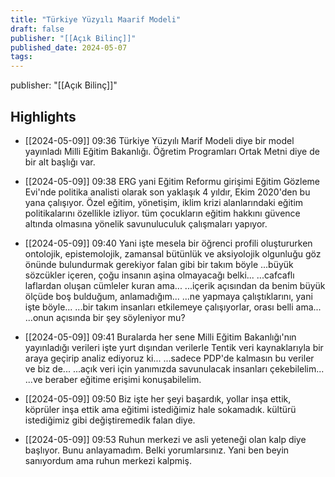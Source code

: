 ```yaml
---
title: "Türkiye Yüzyılı Maarif Modeli"
draft: false
publisher: "[[Açık Bilinç]]"
published_date: 2024-05-07
tags:
---
```

publisher: "[[Açık Bilinç]]"


## Highlights
* [[2024-05-09]] 09:36  Türkiye Yüzyılı Marif Modeli diye bir model yayınladı Milli Eğitim Bakanlığı. Öğretim Programları Ortak Metni diye de bir alt başlığı var.

* [[2024-05-09]] 09:38  ERG yani Eğitim Reformu girişimi Eğitim Gözleme Evi'nde politika analisti olarak son yaklaşık 4 yıldır, Ekim 2020'den bu yana çalışıyor. Özel eğitim, yönetişim, iklim krizi alanlarındaki eğitim politikalarını özellikle izliyor. tüm çocukların eğitim hakkını güvence altında olmasına yönelik savunuluculuk çalışmaları yapıyor.

* [[2024-05-09]] 09:40  Yani işte mesela bir öğrenci profili oluştururken ontolojik, epistemolojik, zamansal bütünlük ve aksiyolojik olgunluğu göz önünde bulundurmak gerekiyor falan gibi bir takım böyle ...büyük sözcükler içeren, çoğu insanın aşina olmayacağı belki... ...cafcaflı laflardan oluşan cümleler kuran ama... ...içerik açısından da benim büyük ölçüde boş bulduğum, anlamadığım... ...ne yapmaya çalıştıklarını, yani işte böyle... ...bir takım insanları etkilemeye çalışıyorlar, orası belli ama... ...onun açısında bir şey söyleniyor mu?

* [[2024-05-09]] 09:41  Buralarda her sene Milli Eğitim Bakanlığı'nın yayınladığı verileri işte yurt dışından verilerle Tentik veri kaynaklarıyla bir araya geçirip analiz ediyoruz ki... ...sadece PDP'de kalmasın bu veriler ve biz de... ...açık veri için yanımızda savunulacak insanları çekebilelim... ...ve beraber eğitime erişimi konuşabilelim.

* [[2024-05-09]] 09:50  Biz işte her şeyi başardık, yollar inşa ettik, köprüler inşa ettik ama eğitimi istediğimiz hale sokamadık. kültürü istediğimiz gibi değiştiremedik falan diye.

* [[2024-05-09]] 09:53  Ruhun merkezi ve asli yeteneği olan kalp diye başlıyor. Bunu anlayamadım. Belki yorumlarsınız. Yani ben beyin sanıyordum ama ruhun merkezi kalpmiş.

